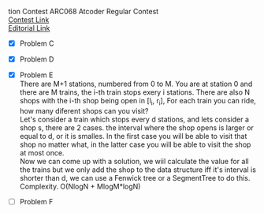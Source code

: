tion
Contest ARC068 Atcoder Regular Contest  
[Contest Link](http://arc068.contest.atcoder.jp)  
[Editorial Link](https://atcoder.jp/img/arc068/editorial.pdf)  

- [x] Problem C  

- [x] Problem D  

- [x] Problem E  
There are M+1 stations, numbered from 0 to M. You are at station 0 and there are M trains, the i-th train stops exery i stations.  There are also N shops with the i-th shop being open in [l<sub>i</sub>, r<sub>i</sub>], For each train you can ride, how many diferent shops can you visit?  
Let's consider a train which stops every d stations, and lets consider a shop s, there are 2 cases. the interval where the shop opens is larger or equal to d, or it is smalles. In the first case you will be able to visit that shop no matter what, in the latter case you will be able to visit the shop at most once.   
Now we can come up with a solution, we wiil calculate the value for all the trains but we only add the shop to the data structure iff it's interval is shorter than d, we can use a Fenwick tree or a SegmentTree to do this.  
Complexity. O(NlogN + MlogM*logN)  

- [ ] Problem F
